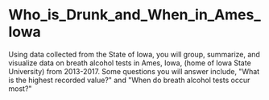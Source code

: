 # Who_is_Drunk_and_When_in_Ames_lowa
Using data collected from the State of Iowa, you will group, summarize, and visualize data on breath alcohol tests in Ames, Iowa, (home of Iowa State University) from 2013-2017. Some questions you will answer include, "What is the highest recorded value?" and "When do breath alcohol tests occur most?"
